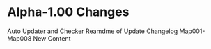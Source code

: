 # Alpha-1.00 Changes
Auto Updater and Checker
Reamdme of Update Changelog
Map001-Map008 New Content
